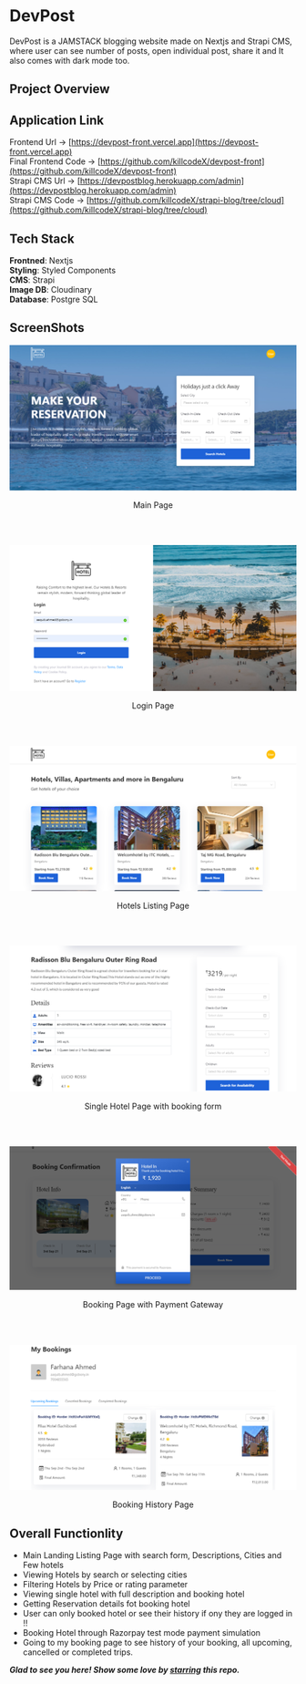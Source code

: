 # DevPost
DevPost is a JAMSTACK blogging website made on Nextjs and Strapi CMS, where user can see number of posts, open individual post, share it and It also comes with dark mode too.

## Project Overview

## Application Link

Frontend Url -> [https://devpost-front.vercel.app](https://devpost-front.vercel.app)<br>
Final Frontend Code -> [https://github.com/killcodeX/devpost-front](https://github.com/killcodeX/devpost-front)<br>
Strapi CMS Url -> [https://devpostblog.herokuapp.com/admin](https://devpostblog.herokuapp.com/admin)<br>
Strapi CMS Code -> [https://github.com/killcodeX/strapi-blog/tree/cloud](https://github.com/killcodeX/strapi-blog/tree/cloud)

## Tech Stack

<b>Frontned</b>: Nextjs
<br>
<b>Styling</b>: Styled Components
<br>
<b>CMS</b>: Strapi
<br>
<b>Image DB</b>: Cloudinary
<br>
<b>Database</b>: Postgre SQL
<br> 

## ScreenShots

<p align="center">
  <img src="https://github.com/killcodeX/mern-hotelin/blob/main/screenshots/1.png" />
</p>
<p align="center">
  Main Page
</p>
<br>
<br>
<p align="center">
  <img src="https://github.com/killcodeX/mern-hotelin/blob/main/screenshots/2.png" />
</p>
<p align="center">
  Login Page
</p>
<br>
<br>
<p align="center">
  <img src="https://github.com/killcodeX/mern-hotelin/blob/main/screenshots/3.png" />
</p>
<p align="center">
  Hotels Listing Page
</p>
<br>
<br>
<p align="center">
  <img src="https://github.com/killcodeX/mern-hotelin/blob/main/screenshots/4.png" />
</p>
<p align="center">
  Single Hotel Page with booking form
</p>
<br>
<br>
<p align="center">
  <img src="https://github.com/killcodeX/mern-hotelin/blob/main/screenshots/5.png" />
</p>
<p align="center">
  Booking Page with Payment Gateway
</p>
<br>
<br>
<p align="center">
  <img src="https://github.com/killcodeX/mern-hotelin/blob/main/screenshots/6.png" />
</p>
<p align="center">
  Booking History Page
</p>


## Overall Functionlity
- Main Landing Listing Page with search form, Descriptions, Cities and Few hotels
- Viewing Hotels by search or selecting cities
- Filtering Hotels by Price or rating parameter
- Viewing single hotel with full description and booking hotel
- Getting Reservation details fot booking hotel
- User can only booked hotel or see their history if ony they are logged in !!
- Booking Hotel through Razorpay test mode payment simulation
- Going to my booking page to see history of your booking, all upcoming, cancelled or completed trips.


***Glad to see you here! Show some love by [starring](https://github.com/killcodeX/devpost) this repo.***